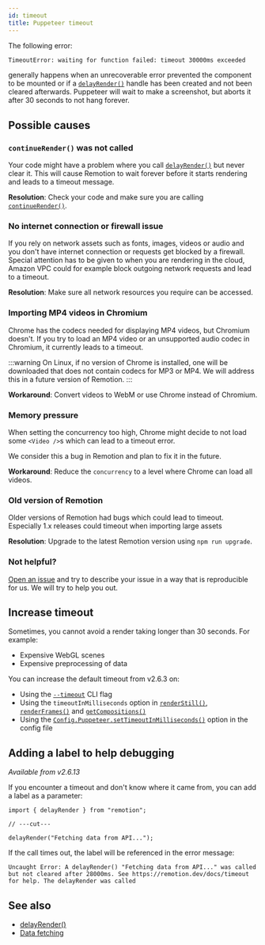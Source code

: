 ```yaml
---
id: timeout
title: Puppeteer timeout
---
```


The following error:

```bash
TimeoutError: waiting for function failed: timeout 30000ms exceeded
```

generally happens when an unrecoverable error prevented the component to be mounted or if a [`delayRender()`](/docs/delay-render) handle has been created and not been cleared afterwards. Puppeteer will wait to make a screenshot, but aborts it after 30 seconds to not hang forever.

## Possible causes

### `continueRender()` was not called

Your code might have a problem where you call [`delayRender()`](/docs/delay-render) but never clear it. This will cause Remotion to wait forever before it starts rendering and leads to a timeout message.

**Resolution**: Check your code and make sure you are calling [`continueRender()`](/docs/continue-render).

### No internet connection or firewall issue

If you rely on network assets such as fonts, images, videos or audio and you don't have internet connection or requests get blocked by a firewall. Special attention has to be given to when you are rendering in the cloud, Amazon VPC could for example block outgoing network requests and lead to a timeout.

**Resolution**: Make sure all network resources you require can be accessed.

### Importing MP4 videos in Chromium

Chrome has the codecs needed for displaying MP4 videos, but Chromium doesn't. If you try to load an MP4 video or an unsupported audio codec in Chromium, it currently leads to a timeout.

:::warning
On Linux, if no version of Chrome is installed, one will be downloaded that does not contain codecs for MP3 or MP4. We will address this in a future version of Remotion.
:::

**Workaround**: Convert videos to WebM or use Chrome instead of Chromium.

### Memory pressure

When setting the concurrency too high, Chrome might decide to not load some `<Video />`s which can lead to a timeout error.

We consider this a bug in Remotion and plan to fix it in the future.

**Workaround**: Reduce the `concurrency` to a level where Chrome can load all videos.

### Old version of Remotion

Older versions of Remotion had bugs which could lead to timeout.
Especially 1.x releases could timeout when importing large assets

**Resolution**: Upgrade to the latest Remotion version using `npm run upgrade`.

### Not helpful?

[Open an issue](https://github.com/remotion-dev/remotion/issues/new) and try to describe your issue in a way that is reproducible for us. We will try to help you out.

## Increase timeout

Sometimes, you cannot avoid a render taking longer than 30 seconds. For example:

- Expensive WebGL scenes
- Expensive preprocessing of data

You can increase the default timeout from v2.6.3 on:

- Using the [`--timeout`](/docs/cli#--timeout) CLI flag
- Using the `timeoutInMilliseconds` option in [`renderStill()`](/docs/render-still#timeoutinmilliseconds), [`renderFrames()`](/docs/render-frames#timeoutinmilliseconds) and [`getCompositions()`](/docs/get-compositions#timeoutinmilliseconds)
- Using the [`Config.Puppeteer.setTimeoutInMilliseconds()`](/docs/config#settimeoutinmilliseconds) option in the config file

## Adding a label to help debugging

_Available from v2.6.13_

If you encounter a timeout and don't know where it came from, you can add a label as a parameter:

```tsx twoslash
import { delayRender } from "remotion";

// ---cut---

delayRender("Fetching data from API...");
```

If the call times out, the label will be referenced in the error message:

```
Uncaught Error: A delayRender() "Fetching data from API..." was called but not cleared after 28000ms. See https://remotion.dev/docs/timeout for help. The delayRender was called
```

## See also

- [delayRender()](/docs/delay-render)
- [Data fetching](/docs/data-fetching)
